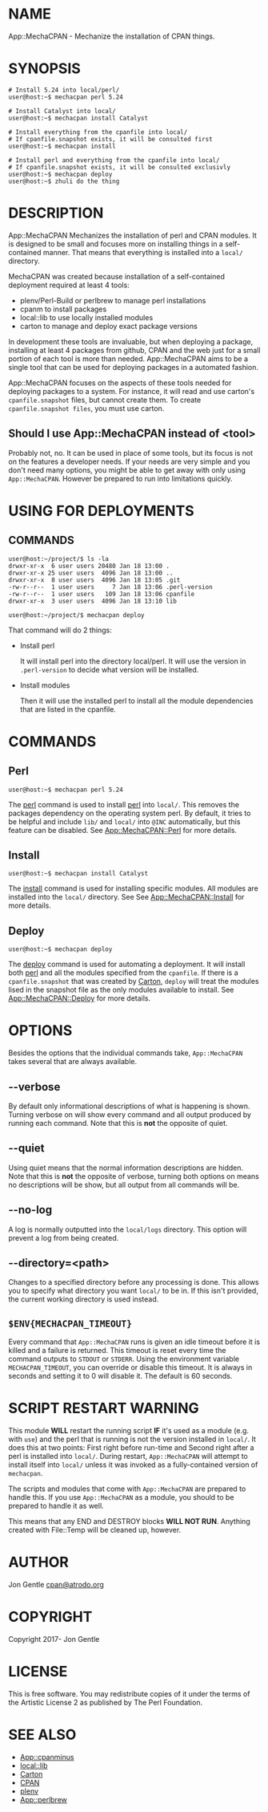 # NAME

App::MechaCPAN - Mechanize the installation of CPAN things.

# SYNOPSIS

    # Install 5.24 into local/perl/
    user@host:~$ mechacpan perl 5.24
    
    # Install Catalyst into local/
    user@host:~$ mechacpan install Catalyst
    
    # Install everything from the cpanfile into local/
    # If cpanfile.snapshot exists, it will be consulted first
    user@host:~$ mechacpan install
    
    # Install perl and everything from the cpanfile into local/
    # If cpanfile.snapshot exists, it will be consulted exclusivly
    user@host:~$ mechacpan deploy
    user@host:~$ zhuli do the thing

# DESCRIPTION

App::MechaCPAN Mechanizes the installation of perl and CPAN modules.
It is designed to be small and focuses more on installing things in a self-contained manner. That means that everything is installed into a `local/` directory.

MechaCPAN was created because installation of a self-contained deployment required at least 4 tools:

- plenv/Perl-Build or perlbrew to manage perl installations
- cpanm to install packages
- local::lib to use locally installed modules
- carton to manage and deploy exact package versions

In development these tools are invaluable, but when deploying a package, installing at least 4 packages from github, CPAN and the web just for a small portion of each tool is more than needed. App::MechaCPAN aims to be a single tool that can be used for deploying packages in a automated fashion.

App::MechaCPAN focuses on the aspects of these tools needed for deploying packages to a system. For instance, it will read and use carton's `cpanfile.snapshot` files, but cannot create them. To create `cpanfile.snapshot files`, you must use carton.

## Should I use App::MechaCPAN instead of &lt;tool>

Probably not, no. It can be used in place of some tools, but its focus is not on the features a developer needs. If your needs are very simple and you don't need many options, you might be able to get away with only using `App::MechaCPAN`. However be prepared to run into limitations quickly.

# USING FOR DEPLOYMENTS

## COMMANDS

    user@host:~/project/$ ls -la
    drwxr-xr-x  6 user users 20480 Jan 18 13:00 .
    drwxr-xr-x 25 user users  4096 Jan 18 13:00 ..
    drwxr-xr-x  8 user users  4096 Jan 18 13:05 .git
    -rw-r--r--  1 user users     7 Jan 18 13:06 .perl-version
    -rw-r--r--  1 user users   109 Jan 18 13:06 cpanfile
    drwxr-xr-x  3 user users  4096 Jan 18 13:10 lib
    
    user@host:~/project/$ mechacpan deploy

That command will do 2 things:

- Install perl

    It will install perl into the directory local/perl.  It will use the version in `.perl-version` to decide what version will be installed.

- Install modules

    Then it will use the installed perl to install all the module dependencies that are listed in the cpanfile.

# COMMANDS

## Perl

    user@host:~$ mechacpan perl 5.24

The [perl](https://metacpan.org/pod/App%3A%3AMechaCPAN%3A%3APerl) command is used to install [perl](https://metacpan.org/pod/perl) into `local/`. This removes the packages dependency on the operating system perl. By default, it tries to be helpful and include `lib/` and `local/` into `@INC` automatically, but this feature can be disabled. See [App::MechaCPAN::Perl](https://metacpan.org/pod/App%3A%3AMechaCPAN%3A%3APerl) for more details.

## Install

    user@host:~$ mechacpan install Catalyst

The [install](https://metacpan.org/pod/App%3A%3AMechaCPAN%3A%3AInstall) command is used for installing specific modules. All modules are installed into the `local/` directory. See See [App::MechaCPAN::Install](https://metacpan.org/pod/App%3A%3AMechaCPAN%3A%3AInstall) for more details.

## Deploy

    user@host:~$ mechacpan deploy

The [deploy](https://metacpan.org/pod/App%3A%3AMechaCPAN%3A%3ADeploy) command is used for automating a deployment. It will install both [perl](https://metacpan.org/pod/perl) and all the modules specified from the `cpanfile`. If there is a `cpanfile.snapshot` that was created by [Carton](https://metacpan.org/pod/Carton), `deploy` will treat the modules lised in the snapshot file as the only modules available to install. See [App::MechaCPAN::Deploy](https://metacpan.org/pod/App%3A%3AMechaCPAN%3A%3ADeploy) for more details.

# OPTIONS

Besides the options that the individual commands take, `App::MechaCPAN` takes several that are always available.

## --verbose

By default only informational descriptions of what is happening is shown. Turning verbose on will show every command and all output produced by running each command. Note that this is **not** the opposite of quiet.

## --quiet

Using quiet means that the normal information descriptions are hidden. Note that this is **not** the opposite of verbose, turning both options on means no descriptions will be show, but all output from all commands will be.

## --no-log

A log is normally outputted into the `local/logs` directory. This option will prevent a log from being created.

## --directory=&lt;path>

Changes to a specified directory before any processing is done. This allows you to specify what directory you want `local/` to be in. If this isn't provided, the current working directory is used instead.

## `$ENV{MECHACPAN_TIMEOUT}`

Every command that `App::MechaCPAN` runs is given an idle timeout before it is killed and a failure is returned. This timeout is reset every time the command outputs to `STDOUT` or `STDERR`. Using the environment variable `MECHACPAN_TIMEOUT`, you can override or disable this timeout. It is always in seconds and setting it to 0 will disable it. The default is 60 seconds.

# SCRIPT RESTART WARNING

This module **WILL** restart the running script **IF** it's used as a module (e.g. with `use`) and the perl that is running is not the version installed in `local/`. It does this at two points: First right before run-time and Second right after a perl is installed into `local/`. During restart, `App::MechaCPAN` will attempt to install itself into `local/` unless it was invoked as a fully-contained version of `mechacpan`.

The scripts and modules that come with `App::MechaCPAN` are prepared to handle this. If you use `App::MechaCPAN` as a module, you should to be prepared to handle it as well.

This means that any END and DESTROY blocks **WILL NOT RUN**. Anything created with File::Temp will be cleaned up, however.

# AUTHOR

Jon Gentle <cpan@atrodo.org>

# COPYRIGHT

Copyright 2017- Jon Gentle

# LICENSE

This is free software. You may redistribute copies of it under the terms of the Artistic License 2 as published by The Perl Foundation.

# SEE ALSO

- [App::cpanminus](https://metacpan.org/pod/App%3A%3Acpanminus)
- [local::lib](https://metacpan.org/pod/local%3A%3Alib)
- [Carton](https://metacpan.org/pod/Carton)
- [CPAN](https://metacpan.org/pod/CPAN)
- [plenv](https://github.com/tokuhirom/plenv)
- [App::perlbrew](https://metacpan.org/pod/App%3A%3Aperlbrew)
